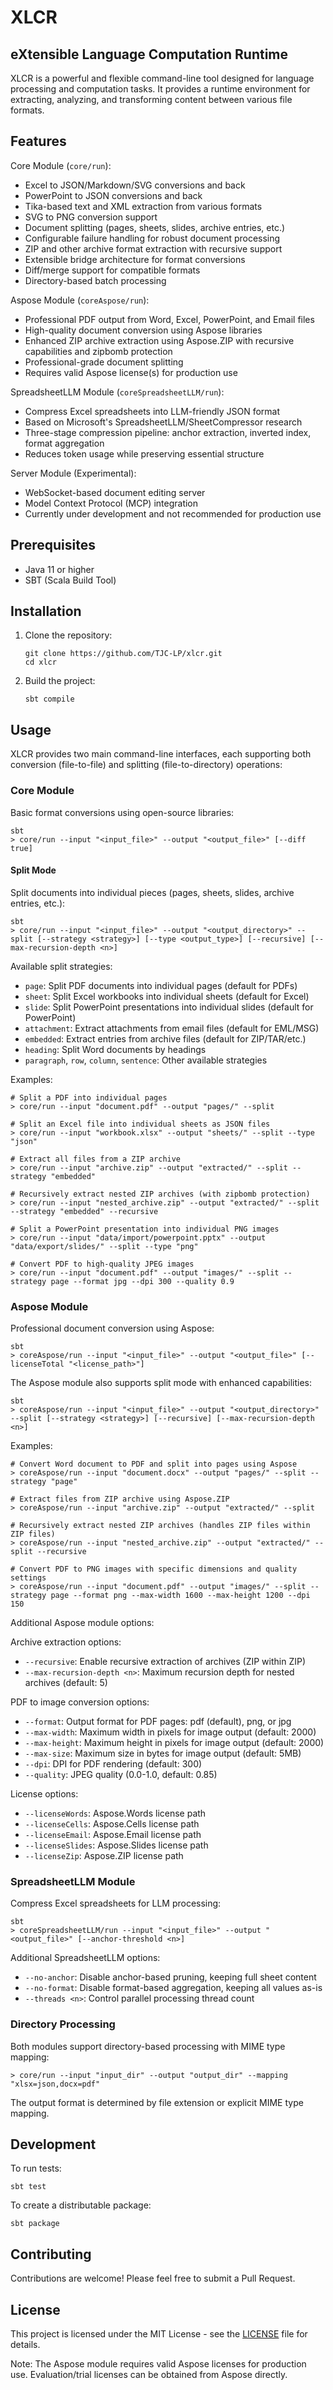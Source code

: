 # XLCR 
## e**X**tensible **L**anguage **C**omputation **R**untime

XLCR is a powerful and flexible command-line tool designed for language processing and computation tasks. It provides a runtime environment for extracting, analyzing, and transforming content between various file formats.

## Features

Core Module (`core/run`):
- Excel to JSON/Markdown/SVG conversions and back
- PowerPoint to JSON conversions and back
- Tika-based text and XML extraction from various formats
- SVG to PNG conversion support
- Document splitting (pages, sheets, slides, archive entries, etc.)
- Configurable failure handling for robust document processing
- ZIP and other archive format extraction with recursive support
- Extensible bridge architecture for format conversions
- Diff/merge support for compatible formats
- Directory-based batch processing

Aspose Module (`coreAspose/run`):
- Professional PDF output from Word, Excel, PowerPoint, and Email files
- High-quality document conversion using Aspose libraries
- Enhanced ZIP archive extraction using Aspose.ZIP with recursive capabilities and zipbomb protection
- Professional-grade document splitting
- Requires valid Aspose license(s) for production use

SpreadsheetLLM Module (`coreSpreadsheetLLM/run`):
- Compress Excel spreadsheets into LLM-friendly JSON format
- Based on Microsoft's SpreadsheetLLM/SheetCompressor research
- Three-stage compression pipeline: anchor extraction, inverted index, format aggregation
- Reduces token usage while preserving essential structure

Server Module (Experimental):
- WebSocket-based document editing server
- Model Context Protocol (MCP) integration
- Currently under development and not recommended for production use

## Prerequisites

- Java 11 or higher
- SBT (Scala Build Tool)

## Installation

1. Clone the repository:
   ```
   git clone https://github.com/TJC-LP/xlcr.git
   cd xlcr
   ```

2. Build the project:
   ```
   sbt compile
   ```

## Usage

XLCR provides two main command-line interfaces, each supporting both conversion (file-to-file) and splitting (file-to-directory) operations:

### Core Module
Basic format conversions using open-source libraries:
```
sbt
> core/run --input "<input_file>" --output "<output_file>" [--diff true]
```

#### Split Mode
Split documents into individual pieces (pages, sheets, slides, archive entries, etc.):
```
sbt
> core/run --input "<input_file>" --output "<output_directory>" --split [--strategy <strategy>] [--type <output_type>] [--recursive] [--max-recursion-depth <n>]
```

Available split strategies:
- `page`: Split PDF documents into individual pages (default for PDFs)
- `sheet`: Split Excel workbooks into individual sheets (default for Excel)
- `slide`: Split PowerPoint presentations into individual slides (default for PowerPoint)
- `attachment`: Extract attachments from email files (default for EML/MSG)
- `embedded`: Extract entries from archive files (default for ZIP/TAR/etc.)
- `heading`: Split Word documents by headings
- `paragraph`, `row`, `column`, `sentence`: Other available strategies

Examples:
```
# Split a PDF into individual pages
> core/run --input "document.pdf" --output "pages/" --split

# Split an Excel file into individual sheets as JSON files
> core/run --input "workbook.xlsx" --output "sheets/" --split --type "json"

# Extract all files from a ZIP archive
> core/run --input "archive.zip" --output "extracted/" --split --strategy "embedded"

# Recursively extract nested ZIP archives (with zipbomb protection)
> core/run --input "nested_archive.zip" --output "extracted/" --split --strategy "embedded" --recursive

# Split a PowerPoint presentation into individual PNG images
> core/run --input "data/import/powerpoint.pptx" --output "data/export/slides/" --split --type "png"

# Convert PDF to high-quality JPEG images
> core/run --input "document.pdf" --output "images/" --split --strategy page --format jpg --dpi 300 --quality 0.9
```

### Aspose Module
Professional document conversion using Aspose:
```
sbt
> coreAspose/run --input "<input_file>" --output "<output_file>" [--licenseTotal "<license_path>"]
```

The Aspose module also supports split mode with enhanced capabilities:
```
sbt
> coreAspose/run --input "<input_file>" --output "<output_directory>" --split [--strategy <strategy>] [--recursive] [--max-recursion-depth <n>]
```

Examples:
```
# Convert Word document to PDF and split into pages using Aspose
> coreAspose/run --input "document.docx" --output "pages/" --split --strategy "page"

# Extract files from ZIP archive using Aspose.ZIP
> coreAspose/run --input "archive.zip" --output "extracted/" --split

# Recursively extract nested ZIP archives (handles ZIP files within ZIP files)
> coreAspose/run --input "nested_archive.zip" --output "extracted/" --split --recursive

# Convert PDF to PNG images with specific dimensions and quality settings
> coreAspose/run --input "document.pdf" --output "images/" --split --strategy page --format png --max-width 1600 --max-height 1200 --dpi 150
```

Additional Aspose module options:

Archive extraction options:
- `--recursive`: Enable recursive extraction of archives (ZIP within ZIP)
- `--max-recursion-depth <n>`: Maximum recursion depth for nested archives (default: 5)

PDF to image conversion options:
- `--format`: Output format for PDF pages: pdf (default), png, or jpg
- `--max-width`: Maximum width in pixels for image output (default: 2000)
- `--max-height`: Maximum height in pixels for image output (default: 2000)
- `--max-size`: Maximum size in bytes for image output (default: 5MB)
- `--dpi`: DPI for PDF rendering (default: 300)
- `--quality`: JPEG quality (0.0-1.0, default: 0.85)

License options:
- `--licenseWords`: Aspose.Words license path
- `--licenseCells`: Aspose.Cells license path
- `--licenseEmail`: Aspose.Email license path
- `--licenseSlides`: Aspose.Slides license path
- `--licenseZip`: Aspose.ZIP license path

### SpreadsheetLLM Module
Compress Excel spreadsheets for LLM processing:
```
sbt
> coreSpreadsheetLLM/run --input "<input_file>" --output "<output_file>" [--anchor-threshold <n>]
```

Additional SpreadsheetLLM options:
- `--no-anchor`: Disable anchor-based pruning, keeping full sheet content
- `--no-format`: Disable format-based aggregation, keeping all values as-is
- `--threads <n>`: Control parallel processing thread count

### Directory Processing
Both modules support directory-based processing with MIME type mapping:
```
> core/run --input "input_dir" --output "output_dir" --mapping "xlsx=json,docx=pdf"
```

The output format is determined by file extension or explicit MIME type mapping.

## Development

To run tests:
```
sbt test
```

To create a distributable package:
```
sbt package
```

## Contributing

Contributions are welcome! Please feel free to submit a Pull Request.

## License

This project is licensed under the MIT License - see the [LICENSE](LICENSE) file for details.

Note: The Aspose module requires valid Aspose licenses for production use. Evaluation/trial licenses can be obtained from Aspose directly.